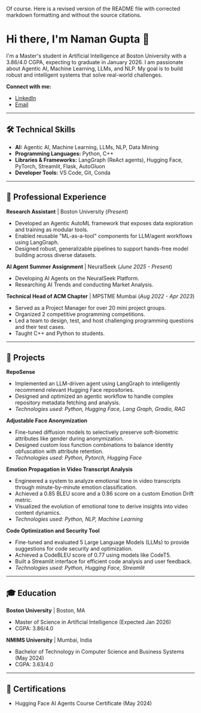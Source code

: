 Of course. Here is a revised version of the README file with corrected markdown formatting and without the source citations.

# Hi there, I'm Naman Gupta 👋

I'm a Master's student in Artificial Intelligence at Boston University with a 3.86/4.0 CGPA, expecting to graduate in January 2026. I am passionate about Agentic AI, Machine Learning, LLMs, and NLP. My goal is to build robust and intelligent systems that solve real-world challenges.

**Connect with me:**

  * [LinkedIn](https://www.google.com/search?q=https://linkedin.com/in/namangupta1102)
  * [Email](mailto:naman11@bu.edu)

-----

## 🛠️ Technical Skills

  * **AI:** Agentic AI, Machine Learning, LLMs, NLP, Data Mining
  * **Programming Languages:** Python, C++
  * **Libraries & Frameworks:** LangGraph (ReAct agents), Hugging Face, PyTorch, Streamlit, Flask, AutoGluon
  * **Developer Tools:** VS Code, Git, Conda

-----

## 💼 Professional Experience

**Research Assistant** | Boston University (*Present*)

  * Developed an Agentic AutoML framework that exposes data exploration and training as modular tools.
  * Enabled reusable "ML-as-a-tool" components for LLM/agent workflows using LangGraph.
  * Designed robust, generalizable pipelines to support hands-free model building across diverse datasets.

**AI Agent Summer Assignment** | NeuralSeek (*June 2025 - Present*)

  * Developing AI Agents on the NeuralSeek Platform.
  * Researching AI Trends and conducting Market Analysis.

**Technical Head of ACM Chapter** | MPSTME Mumbai (*Aug 2022 - Apr 2023*)

  * Served as a Project Manager for over 20 mini project groups.
  * Organized 2 competitive programming competitions.
  * Led a team to design, test, and host challenging programming questions and their test cases.
  * Taught C++ and Python to students.

-----

## 🚀 Projects

**RepoSense**

  * Implemented an LLM-driven agent using LangGraph to intelligently recommend relevant Hugging Face repositories.
  * Designed and optimized an agentic workflow to handle complex repository metadata fetching and analysis.
  * *Technologies used: Python, Hugging Face, Lang Graph, Gradio, RAG*

**Adjustable Face Anonymization**

  * Fine-tuned diffusion models to selectively preserve soft-biometric attributes like gender during anonymization.
  * Designed custom loss function combinations to balance identity obfuscation with attribute retention.
  * *Technologies used: Python, Pytorch, Hugging Face*

**Emotion Propagation in Video Transcript Analysis**

  * Engineered a system to analyze emotional tone in video transcripts through minute-by-minute emotion classification.
  * Achieved a 0.85 BLEU score and a 0.86 score on a custom Emotion Drift metric.
  * Visualized the evolution of emotional tone to derive insights into video content dynamics.
  * *Technologies used: Python, NLP, Machine Learning*

**Code Optimization and Security Tool**

  * Fine-tuned and evaluated 5 Large Language Models (LLMs) to provide suggestions for code security and optimization.
  * Achieved a CodeBLEU score of 0.77 using models like CodeT5.
  * Built a Streamlit interface for efficient code analysis and user feedback.
  * *Technologies used: Python, Hugging Face, Streamlit*

-----

## 🎓 Education

**Boston University** | Boston, MA

  * Master of Science in Artificial Intelligence (Expected Jan 2026)
  * CGPA: 3.86/4.0

**NMIMS University** | Mumbai, India

  * Bachelor of Technology in Computer Science and Business Systems (May 2024)
  * CGPA: 3.63/4.0

-----

## 📜 Certifications

  * Hugging Face AI Agents Course Certificate (May 2024)
